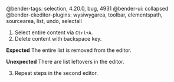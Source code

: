 @bender-tags: selection, 4.20.0, bug, 4931
@bender-ui: collapsed
@bender-ckeditor-plugins: wysiwygarea, toolbar, elementspath, sourcearea, list, undo, selectall

1. Select entire content via `Ctrl+A`.
2. Delete content with backspace key.

**Expected** The entire list is removed from the editor.

**Unexpected** There are list leftovers in the editor.

3. Repeat steps in the second editor.
